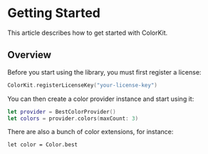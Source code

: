 # Getting Started

This article describes how to get started with ColorKit.


## Overview

Before you start using the library, you must first register a license:

```swift
ColorKit.registerLicenseKey("your-license-key")
```

You can then create a color provider instance and start using it: 

```swift
let provider = BestColorProvider()
let colors = provider.colors(maxCount: 3)
```

There are also a bunch of color extensions, for instance:

```
let color = Color.best
```
